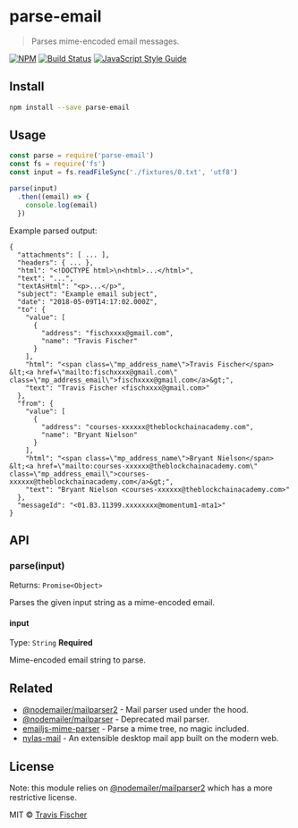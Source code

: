# parse-email

> Parses mime-encoded email messages.

[![NPM](https://img.shields.io/npm/v/parse-email.svg)](https://www.npmjs.com/package/parse-email) [![Build Status](https://travis-ci.com/transitive-bullshit/parse-email.svg?branch=master)](https://travis-ci.com/transitive-bullshit/parse-email) [![JavaScript Style Guide](https://img.shields.io/badge/code_style-standard-brightgreen.svg)](https://standardjs.com)


## Install

```bash
npm install --save parse-email
```


## Usage

```js
const parse = require('parse-email')
const fs = require('fs')
const input = fs.readFileSync('./fixtures/0.txt', 'utf8')

parse(input)
  .then((email) => {
    console.log(email)
  })
```

Example parsed output:

```
{
  "attachments": [ ... ],
  "headers": { ... },
  "html": "<!DOCTYPE html>\n<html>...</html>",
  "text": "...",
  "textAsHtml": "<p>...</p>",
  "subject": "Example email subject",
  "date": "2018-05-09T14:17:02.000Z",
  "to": {
    "value": [
      {
        "address": "fischxxxx@gmail.com",
        "name": "Travis Fischer"
      }
    ],
    "html": "<span class=\"mp_address_name\">Travis Fischer</span> &lt;<a href=\"mailto:fischxxxx@gmail.com\" class=\"mp_address_email\">fischxxxx@gmail.com</a>&gt;",
    "text": "Travis Fischer <fischxxxx@gmail.com>"
  },
  "from": {
    "value": [
      {
        "address": "courses-xxxxxx@theblockchainacademy.com",
        "name": "Bryant Nielson"
      }
    ],
    "html": "<span class=\"mp_address_name\">Bryant Nielson</span> &lt;<a href=\"mailto:courses-xxxxxx@theblockchainacademy.com\" class=\"mp_address_email\">courses-xxxxxx@theblockchainacademy.com</a>&gt;",
    "text": "Bryant Nielson <courses-xxxxxx@theblockchainacademy.com>"
  },
  "messageId": "<01.B3.11399.xxxxxxxx@momentum1-mta1>"
}
```


## API

### parse(input)

Returns: `Promise<Object>`

Parses the given input string as a mime-encoded email.

#### input

Type: `String`
**Required**

Mime-encoded email string to parse.


## Related

- [@nodemailer/mailparser2](https://yarnpkg.com/en/package/@nodemailer/mailparser2) - Mail parser used under the hood.
- [@nodemailer/mailparser](https://github.com/nodemailer/mailparser) - Deprecated mail parser.
- [emailjs-mime-parser](https://github.com/emailjs/emailjs-mime-parser) - Parse a mime tree, no magic included.
- [nylas-mail](https://github.com/nylas/nylas-mail) - An extensible desktop mail app built on the modern web.


## License

Note: this module relies on [@nodemailer/mailparser2](https://yarnpkg.com/en/package/@nodemailer/mailparser2) which has a more restrictive license.

MIT © [Travis Fischer](https://github.com/transitive-bullshit)
